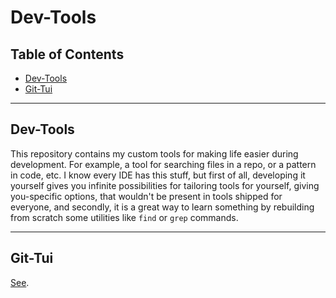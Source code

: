# Dev-Tools

## Table of Contents

- [Dev-Tools](#dev-tools)
- [Git-Tui](#git-tui)

---

## Dev-Tools

This repository contains my custom tools for making life easier during development. For example, a tool for searching files in a repo, or a pattern in code, etc. I know every IDE has this stuff, but first of all, developing it yourself gives you infinite possibilities for tailoring tools for yourself, giving you-specific options, that wouldn't be present in tools shipped for everyone, and secondly, it is a great way to learn something by rebuilding from scratch some utilities like `find` or `grep` commands.

---

## Git-Tui

[See](./git-tui/README.md).
